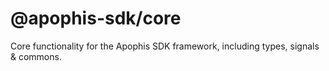 # @apophis-sdk/core
Core functionality for the Apophis SDK framework, including types, signals & commons.

